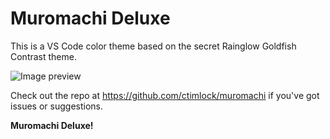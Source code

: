 # Muromachi Deluxe

This is a VS Code color theme based on the secret Rainglow Goldfish Contrast theme.

![Image preview](https://i.imgur.com/SqMhJm5.png)

Check out the repo at <https://github.com/ctimlock/muromachi> if you've got issues or suggestions.

**Muromachi Deluxe!**
